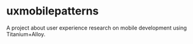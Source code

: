 uxmobilepatterns
================

A project about user experience research on mobile development using Titanium+Alloy.


